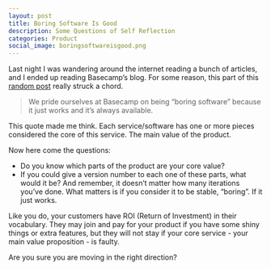 ```yaml
---
layout: post
title: Boring Software Is Good
description: Some Questions of Self Reflection
categories: Product
social_image: boringsoftwareisgood.png
---
```


Last night I was wandering around the internet reading a bunch of articles, and I ended up reading Basecamp’s blog. For some reason, this part of this [random post](https://m.signalvnoise.com/postmortem-on-the-read-only-outage-of-basecamp-on-november-9th-2018/) really struck a chord.

> We pride ourselves at Basecamp on being “boring software” because it just works and it’s always available.

This quote made me think. Each service/software has one or more pieces considered the core of this service. The main value of the product.

Now here come the questions:

* Do you know which parts of the product are your core value?
* If you could give a version number to each one of these parts, what would it be? And remember, it doesn’t matter how many iterations you’ve done. What matters is if you consider it to be stable, “boring”. If it just works.

Like you do, your customers have ROI (Return of Investment) in their vocabulary. They may join and pay for your product if you have some shiny things or extra features, but they will not stay if your core service - your main value proposition - is faulty.

Are you sure you are moving in the right direction?

